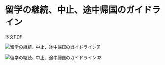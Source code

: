 # 留学の継続、中止、途中帰国のガイドライン

[本文PDF](https://github.com/gsc-aoyama/docs4gsc/blob/master/2016/study-abroad-guideline-01.pdf)


![留学の継続、中止、途中帰国のガイドライン01](https://github.com/gsc-aoyama/docs4gsc/blob/master/2016/study-abroad-guideline-01_01.jpg?raw=true)

![留学の継続、中止、途中帰国のガイドライン02](https://github.com/gsc-aoyama/docs4gsc/blob/master/2016/study-abroad-guideline-01_02.jpg?raw=true)
